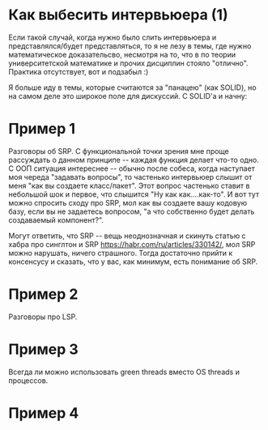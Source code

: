 # Как выбесить интервьюера (1)

Если такой случай, когда нужно было слить интервьюера и представлялся/будет представляться, то я не лезу в темы, где нужно математическое доказательсво, 
несмотря на то, что в по теории университетской математике и прочих дисциплин стояло "отлично". Практика отсутствует, вот и подзабыл :)

Я больше иду в темы, которые считаются за "панацею" (как SOLID), но на самом деле это широкое поле для дискуссий. 
С SOLID'a и начну:

# Пример 1

Разговоры об SRP. С функциональной точки зрения мне проще рассуждать о данном принципе -- каждая функция делает что-то одно.
С ООП ситуация интереснее -- обычно после собеса, когда наступает моя череда "задавать вопросы", то частенько интервьюер слышит от меня "как вы создаете класс/пакет".
Этот вопрос частенько ставит в небольшой шок и первое, что слышится "Ну как как....как-то". И вот тут можно спросить сходу про SRP, мол как вы создаете вашу кодовую базу,
если вы не задаетесь вопросом, "а что собственно будет делать создаваемый компонент?".

Могут ответить, что SRP -- вещь неоднозначная и скинуть статью с хабра про синглтон и SRP https://habr.com/ru/articles/330142/, мол SRP можно нарушать, ничего страшного.
Тогда достаточно прийти к консенсусу и сказать, что у вас, как минимум, есть понимание об SRP.


# Пример 2

Разговоры про LSP.

# Пример 3

Всегда ли можно использовать green threads вместо OS threads и процессов.

# Пример 4

